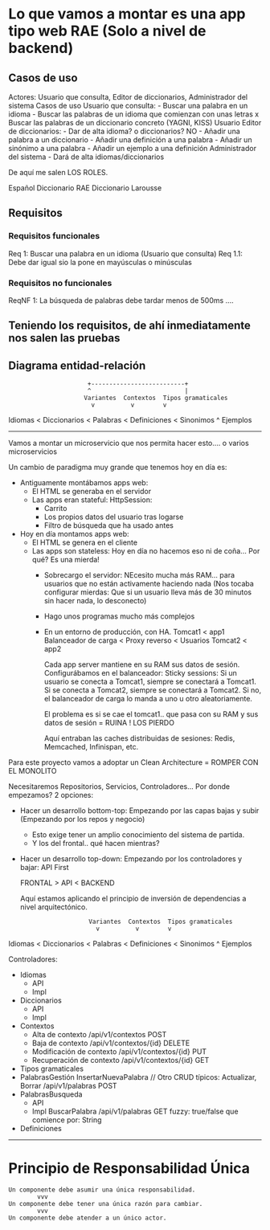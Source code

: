
# Lo que vamos a montar es una app tipo web RAE (Solo a nivel de backend)

## Casos de uso

Actores:       Usuario que consulta, Editor de diccionarios, Administrador del sistema
Casos de uso
    Usuario que consulta:
        - Buscar una palabra en un idioma
        - Buscar las palabras de un idioma que comienzan con unas letras
        x Buscar las palabras de un diccionario concreto (YAGNI, KISS)
    Usuario Editor de diccionarios:
        - Dar de alta idioma? o diccionarios? NO
        - Añadir una palabra a un diccionario
        - Añadir una definición a una palabra
        - Añadir un sinónimo a una palabra
        - Añadir un ejemplo a una definición
    Administrador del sistema
        - Dará de alta idiomas/diccionarios


De aquí me salen LOS ROLES.

Español
    Diccionario RAE
    Diccionario Larousse


## Requisitos

### Requisitos funcionales

Req 1: Buscar una palabra en un idioma (Usuario que consulta)
    Req 1.1: Debe dar igual sio la pone en mayúsculas o minúsculas

### Requisitos no funcionales

ReqNF 1: La búsqueda de palabras debe tardar menos de 500ms ....

## Teniendo los requisitos, de ahí inmediatamente nos salen las pruebas

## Diagrama entidad-relación
                          +--------------------------+
                          ^                          |
                         Variantes  Contextos  Tipos gramaticales
                           v          v        v
Idiomas < Diccionarios < Palabras < Definiciones < Sinonimos 
                                        ^
                                        Ejemplos

---

Vamos a montar un microservicio que nos permita hacer esto.... o varios microservicios

Un cambio de paradigma muy grande que tenemos hoy en día es:
- Antiguamente montábamos apps web:
  - El HTML se generaba en el servidor
  - Las apps eran stateful: HttpSession:
    - Carrito
    - Los propios datos del usuario tras logarse
    - Filtro de búsqueda que ha usado antes
- Hoy en día montamos apps web:
  - El HTML se genera en el cliente
  - Las apps son stateless: Hoy en día no hacemos eso ni de coña... Por qué? Es una mierda!
    - Sobrecargo el servidor: NEcesito mucha más RAM... para usuarios que no están activamente haciendo nada (Nos tocaba configurar mierdas: Que si un usuario lleva más de 30 minutos sin hacer nada, lo desconecto)
    - Hago unos programas mucho más complejos
    - En un entorno de producción, con HA.
            Tomcat1 <
                app1
                        Balanceador de carga    <    Proxy reverso      <       Usuarios
            Tomcat2 <
                app2

      Cada app server mantiene en su RAM sus datos de sesión. Configurábamos en el balanceador: Sticky sessions: Si un usuario se conecta a Tomcat1, siempre se conectará a Tomcat1. Si se conecta a Tomcat2, siempre se conectará a Tomcat2. Si no, el balanceador de carga lo manda a uno u otro aleatoriamente.

      El problema es si se cae el tomcat1.. que pasa con su RAM y sus datos de sesión = RUINA ! LOS PIERDO

      Aquí entraban las caches distribuidas de sesiones: Redis, Memcached, Infinispan, etc.

Para este proyecto vamos a adoptar un Clean Architecture = ROMPER CON EL MONOLITO

Necesitaremos Repositorios, Servicios, Controladores... Por donde empezamos? 2 opciones:
- Hacer un desarrollo bottom-top: Empezando por las capas bajas y subir (Empezando por los repos y negocio)
  - Esto exige tener un amplio conocimiento del sistema de partida.
  - Y los del frontal.. qué hacen mientras?
- Hacer un desarrollo top-down: Empezando por los controladores y bajar: API First

  FRONTAL > API < BACKEND

  Aquí estamos aplicando el principio de inversión de dependencias a nivel arquitectónico.


                         Variantes  Contextos  Tipos gramaticales
                           v          v        v
Idiomas < Diccionarios < Palabras < Definiciones < Sinonimos 
                                        ^
                                        Ejemplos


Controladores:
- Idiomas
  - API
  - Impl
- Diccionarios
  - API
  - Impl
- Contextos
  - Alta de contexto                /api/v1/contextos  POST
  - Baja de contexto                /api/v1/contextos/{id}  DELETE
  - Modificación de contexto        /api/v1/contextos/{id}  PUT
  - Recuperación de contexto        /api/v1/contextos/{id}  GET
- Tipos gramaticales
- PalabrasGestión
    InsertarNuevaPalabra // Otro CRUD típicos: Actualizar, Borrar      /api/v1/palabras POST
- PalabrasBusqueda
  - API
  - Impl
    BuscarPalabra                                                      /api/v1/palabras GET
        fuzzy: true/false
        que comience por: String
- Definiciones

---

# Principio de Responsabilidad Única

    Un componente debe asumir una única responsabilidad.
            vvv
    Un componente debe tener una única razón para cambiar.
            vvv
    Un componente debe atender a un único actor.